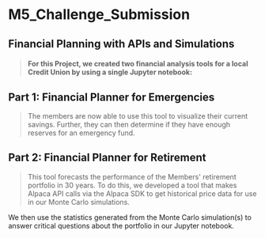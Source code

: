 # **M5_Challenge_Submission**
## **Financial Planning with APIs and Simulations**
> #### For this Project, we created two financial analysis tools for a local Credit Union by using a single Jupyter notebook:
### 
## **Part 1: Financial Planner for Emergencies** 
> The members are now able to use this tool to visualize their current savings. Further, they can then determine if they have enough reserves for an emergency fund.

## **Part 2: Financial Planner for Retirement** 
> This tool forecasts the performance of the Members' retirement portfolio in 30 years. To do this, we developed a tool that makes Alpaca API calls via the Alpaca SDK to get historical price data for use in our Monte Carlo simulations.

We then use the statistics generated from the Monte Carlo simulation(s) to answer critical questions about the portfolio in our Jupyter notebook.

